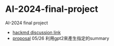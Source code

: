 # AI-2024-final-project
AI-2024 final project
- [hackmd discussion link](https://hackmd.io/e9HvN8T0ReuGZXkCEWhe3w)
- [proposal](https://docs.google.com/document/d/1Mp0RRdVMMXbcUGTR9wZYpPprOy5U6A--ynniDEHqFpg/edit?hl=zh-tw&fbclid=IwAR2hIn5IvnSmwgzNDKJvSNxyKiXmUB9BxiSkQuY9M7vXi2OxfGHq6ZFm4WM_aem_ATCjMJhPJflVv8F2JhIwHva18r8whqCZAb7aS0M1w7I07DuvTeEhTof_oMhXwPTcB_B8xkJp-C70OC7VX5oW9Sao)
05/26 利用gpt2來產生指定的summary
